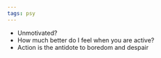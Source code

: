 ```yaml
---
tags: psy
---
```


- Unmotivated?
- How much better do I feel when you are active?
- Action is the antidote to boredom and despair 
